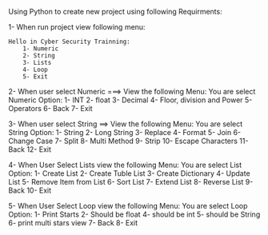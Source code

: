 Using Python to create new project using following Requirments:

1- When run project view following menu:

    Hello in Cyber Security Trainning:
        1- Numeric
        2- String
        3- Lists
        4- Loop
        5- Exit

2- When user select Numeric ===> View the following Menu:
    You are select Numeric Option:
        1- INT
        2- float
        3- Decimal
        4- Floor, division and Power
        5- Operators
        6- Back
        7- Exit

3- When user select String ==> View the following Menu:
     You are select String Option:
        1- String
        2- Long String
        3- Replace
        4- Format
        5- Join
        6- Change Case
        7- Split
        8- Multi Method
        9- Strip
        10- Escape Characters
        11- Back
        12- Exit

 4- When User Select Lists view the following Menu:
    You are select List Option:
        1- Create List
        2- Create Tuble List
        3- Create Dictionary
        4- Update List 
        5- Remove Item from List 
        6- Sort List
        7- Extend List 
        8- Reverse List
        9- Back
        10- Exit

5- When User Select Loop view the following Menu:
    You are select Loop Option:
        1- Print Starts
        2- Should be float
        4- should be int
        5- should be String
        6- print multi stars view
        7- Back
        8- Exit
        

        
